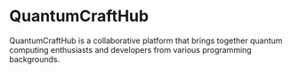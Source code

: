 # QuantumCraftHub
QuantumCraftHub is a collaborative platform that brings together quantum computing enthusiasts and developers from various programming backgrounds. 
